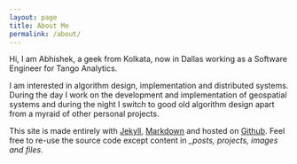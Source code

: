 ```yaml
---
layout: page
title: About Me
permalink: /about/
---
```


Hi, I am Abhishek, a geek from Kolkata, now in Dallas working as a Software Engineer for Tango Analytics.

I am interested in algorithm design, implementation and distributed systems. During the day I work on the development and implementation of geospatial systems and during the night I switch to good old algorithm design apart from a myraid of other personal projects.

This site is made entirely with [Jekyll](http://jekyllrb.com), [Markdown](http://en.wikipedia.org/wiki/Markdown) and hosted on [Github](https://github.com/adeydas/adeydas.github.io). Feel free to re-use the source code except content in *_posts, projects, images and files*.